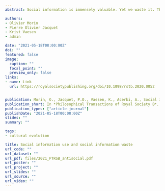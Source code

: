 ```yaml
---
abstract: Social information is immensely valuable. Yet we waste it. The information we get from observing other humans and from communicating with them is a cheap and reliable informational resource. It is considered the backbone of human cultural evolution. Theories and models focused on the evolution of social learning show the great adaptive benefits of evolving cognitive tools to process it. In spite of this, human adults in the experimental literature use social information quite inefficiently - they do not take it sufficiently into account. A comprehensive review of the literature on five experimental tasks documented 45 studies showing social information waste, and four studies showing social information being over-used. These studies cover ‘egocentric discounting’ phenomena as studied by social psychology, but also include experimental social learning studies. Social information waste means that human adults fail to give social information its optimal weight. Both proximal explanations and accounts derived from evolutionary theory leave crucial aspects of the phenomenon unaccounted for - egocentric discounting is a pervasive effect that no single unifying explanation fully captures. Cultural evolutionary theory’s insistence on the power and benefits of social influence is to be balanced against this phenomenon.

authors:
- Olivier Morin
- Pierre Olivier Jacquet
- Krist Vaesen
- admin

date: "2021-05-18T00:00:00Z"
doi: ""
featured: false
image:
  caption: ""
  focal_point: ""
  preview_only: false
links:
- name: Link
  url: https://royalsocietypublishing.org/doi/10.1098/rstb.2020.0052


publication: Morin, O., Jacquet, P.O., Vaesen, K., Acerbi, A., Social information use and social information waste, *Philosophical Transactions of Royal Society B*, 376, 20200052
publication_short: In *Philosophical Transactions of Royal Society B*, 376, 20200052
publication_types: ["article-journal"]
publishDate: "2021-05-18T00:00:00Z"
slides: ""
summary: ""

tags:
- cultural evolution

title: Social information use and social information waste
url_code: ""
url_dataset: ""
url_pdf: files/2021_PTRSB_antisocial.pdf
url_poster: ""
url_project: ""
url_slides: ""
url_source: ""
url_video: ""
---
```

